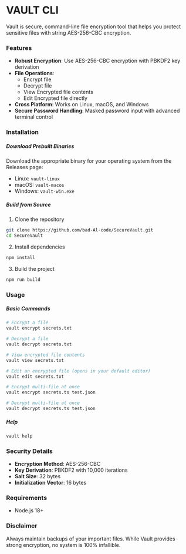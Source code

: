 # VAULT CLI

Vault is secure, command-line file encryption tool that helps you protect sensitive files with string AES-256-CBC encryption.

### Features

-   **Robust Encryption**: Use AES-256-CBC encryption with PBKDF2 key derivation
-   **File Operations**:
    -   Encrypt file
    -   Decrypt file
    -   View Encrypted file contents
    -   Edit Encrypted file directly
-   **Cross Platform**: Works on Linux, macOS, and Windows
-   **Secure Password Handling**: Masked password input with advanced terminal control

### Installation

##### Download Prebuilt Binaries

Download the appropriate binary for your operating system from the Releases page:

-   Linux: `vault-linux`
-   macOS: `vault-macos`
-   Windows: `vault-win.exe`

##### Build from Source

1. Clone the repository

```bash
git clone https://github.com/bad-Al-code/SecureVault.git
cd SecureVault
```

2. Install dependencies

```bash
npm install
```

3. Build the project

```bash
npm run build
```

### Usage

##### Basic Commands

```bash
# Encrypt a file
vault encrypt secrets.txt

# Decrypt a file
vault decrypt secrets.txt

# View encrypted file contents
vault view secrets.txt

# Edit an encrypted file (opens in your default editor)
vault edit secrets.txt

# Encrypt multi-file at once
vault encrypt secrets.ts test.json

# Decrypt multi-file at once
vault decrypt secrets.ts test.json

```

##### Help

```bash
vault help
```

### Security Details

-   **Encryption Method**: AES-256-CBC
-   **Key Derivation**: PBKDF2 with 10,000 iterations
-   **Salt Size**: 32 bytes
-   **Initialization Vector**: 16 bytes

### Requirements

-   Node.js 18+

### Disclaimer

Always maintain backups of your important files. While Vault provides strong encryption, no system is 100% infallible.
